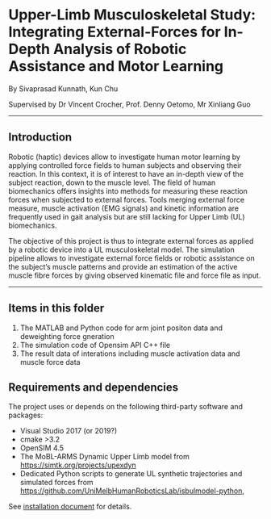 # Upper-Limb Musculoskeletal  Study: Integrating External-Forces for In-Depth Analysis of Robotic Assistance and Motor Learning

By Sivaprasad Kunnath, Kun Chu

Supervised by Dr Vincent Crocher, Prof. Denny Oetomo, Mr Xinliang Guo


---------------------------------------------------
## Introduction

Robotic (haptic) devices allow to investigate human motor learning by applying controlled force fields to human subjects and observing their reaction. In this context, it is of interest to have an in-depth view of the subject reaction, down to the muscle level. The field of human biomechanics offers insights into methods for measuring these reaction forces when subjected to external forces. Tools merging external force measure, muscle activation (EMG signals) and kinetic information are frequently used in gait analysis but are still lacking for Upper Limb (UL) biomechanics.
 
The objective of this project is thus to integrate external forces as applied by a robotic device into a UL musculoskeletal model. The simulation pipeline allows to investigate external force fields or robotic assistance on the subject’s muscle patterns and provide an estimation of the active muscle fibre forces by giving observed kinematic file and force file as input.

---------------------------------------------------
## Items in this folder
1. The MATLAB and Python code for arm joint positon data and deweighting force gneration
2. The simulation code of Opensim API C++ file
3. The result data of interations including muscle activation data and muscle force data

## Requirements and dependencies

The project uses or depends on the following third-party software and packages:

 - Visual Studio 2017 (or 2019?)
 - cmake >3.2 
 - OpenSIM 4.5
 - The MoBL-ARMS Dynamic Upper Limb model from https://simtk.org/projects/upexdyn
 - Dedicated Python scripts to generate UL synthetic trajectories and simulated forces from https://github.com/UniMelbHumanRoboticsLab/isbulmodel-python,
 
See [installation document](./Install.md) for details.
